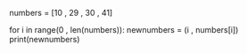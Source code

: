 numbers = [10 , 29 , 30 , 41]

for i in range(0 , len(numbers)):
	newnumbers = (i , numbers[i])
	print(newnumbers)